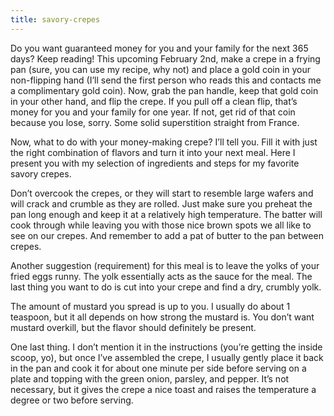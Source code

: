 ```yaml
---
title: savory-crepes
---
```

Do you want guaranteed money for you and your family for the next 365 days? Keep reading! This upcoming February 2nd, make a crepe in a frying pan (sure, you can use my recipe, why not) and place a gold coin in your non-flipping hand (I’ll send the first person who reads this and contacts me a complimentary gold coin). Now, grab the pan handle, keep that gold coin in your other hand, and flip the crepe. If you pull off a clean flip, that’s money for you and your family for one year. If not, get rid of that coin because you lose, sorry. Some solid superstition straight from France.

Now, what to do with your money-making crepe? I’ll tell you. Fill it with just the right combination of flavors and turn it into your next meal. Here I present you with my selection of ingredients and steps for my favorite savory crepes. 

Don’t overcook the crepes, or they will start to resemble large wafers and will crack and crumble as they are rolled. Just make sure you preheat the pan long enough and keep it at a relatively high temperature. The batter will cook through while leaving you with those nice brown spots we all like to see on our crepes. And remember to add a pat of butter to the pan between crepes. 

Another suggestion (requirement) for this meal is to leave the yolks of your fried eggs runny. The yolk essentially acts as the sauce for the meal. The last thing you want to do is cut into your crepe and find a dry, crumbly yolk. 

The amount of mustard you spread is up to you. I usually do about 1 teaspoon, but it all depends on how strong the mustard is. You don’t want mustard overkill, but the flavor should definitely be present. 

One last thing. I don’t mention it in the instructions (you’re getting the inside scoop, yo), but once I’ve assembled the crepe, I usually gently place it back in the pan and cook it for about one minute per side before serving on a plate and topping with the green onion, parsley, and pepper.
It’s not necessary, but it gives the crepe a nice toast and raises the temperature a degree or two before serving.
